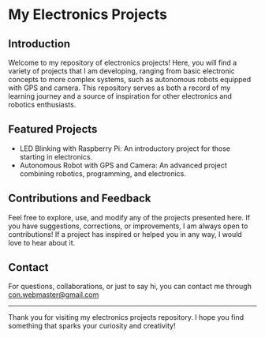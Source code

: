 # My Electronics Projects

## Introduction
Welcome to my repository of electronics projects! Here, you will find a variety of projects that I am developing, ranging from basic electronic concepts to more complex systems, such as autonomous robots equipped with GPS and camera. This repository serves as both a record of my learning journey and a source of inspiration for other electronics and robotics enthusiasts.

## Featured Projects
- LED Blinking with Raspberry Pi: An introductory project for those starting in electronics.
- Autonomous Robot with GPS and Camera: An advanced project combining robotics, programming, and electronics.

## Contributions and Feedback
Feel free to explore, use, and modify any of the projects presented here. If you have suggestions, corrections, or improvements, I am always open to contributions! If a project has inspired or helped you in any way, I would love to hear about it.

## Contact
For questions, collaborations, or just to say hi, you can contact me through con.webmaster@gmail.com

---

Thank you for visiting my electronics projects repository. I hope you find something that sparks your curiosity and creativity!

